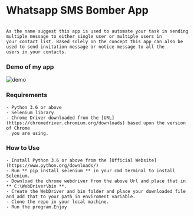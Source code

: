 # Whatsapp SMS Bomber App

```

As the name suggest this app is used to automate your task in sending multiple message to either single user or multiple users in 
your contact list. Based solely on the concept this app can also be used to send invitation message or notice message to all the
users in your contacts.

```
### Demo of my app

![demo](https://github.com/bagofcodes/Rotten-Scripts/blob/whatsappbomber/WhatsappSmsBomber/resources/demo.gif)

### Requirements

```
- Python 3.6 or above
- Selenium library
- Chrome Driver downloaded from the [URL](https://chromedriver.chromium.org/downloads) based upon the version of Chrome 
  you are using.

```

### How to Use

```
- Install Python 3.6 or above from the [Official Website](https://www.python.org/downloads/)
- Run ** pip install selenium ** in your cmd terminal to install Selenium.
- Download the chrome webdriver from the above Url and place that in ** C:\WebDriver\bin **.
- Create the WebDriver and bin folder and place your downloaded file and add that to your path in enviroment variable.
- Clone the repo in your local machine.
- Run the program.Enjoy
```